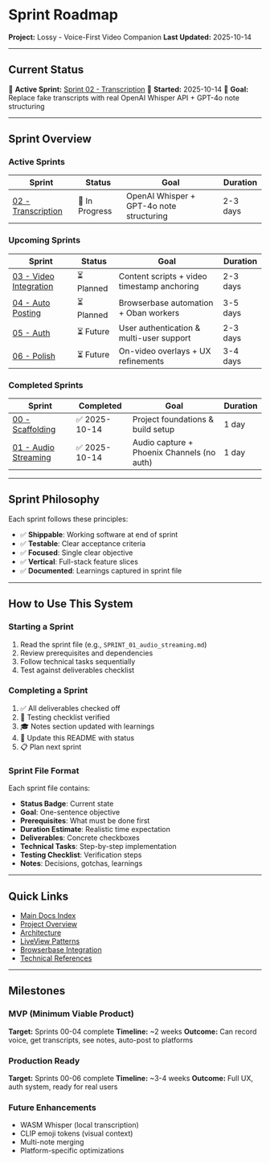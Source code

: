 # Sprint Roadmap

**Project:** Lossy - Voice-First Video Companion
**Last Updated:** 2025-10-14

---

## Current Status

🚧 **Active Sprint:** [Sprint 02 - Transcription](./SPRINT_02_transcription.md)
📅 **Started:** 2025-10-14
🎯 **Goal:** Replace fake transcripts with real OpenAI Whisper API + GPT-4o note structuring

---

## Sprint Overview

### Active Sprints

| Sprint | Status | Goal | Duration |
|--------|--------|------|----------|
| [02 - Transcription](./SPRINT_02_transcription.md) | 🚧 In Progress | OpenAI Whisper + GPT-4o note structuring | 2-3 days |

### Upcoming Sprints

| Sprint | Status | Goal | Duration |
|--------|--------|------|----------|
| [03 - Video Integration](./SPRINT_03_video_integration.md) | ⏳ Planned | Content scripts + video timestamp anchoring | 2-3 days |
| [04 - Auto Posting](./SPRINT_04_auto_posting.md) | ⏳ Planned | Browserbase automation + Oban workers | 3-5 days |
| [05 - Auth](./SPRINT_05_auth.md) | ⏳ Future | User authentication & multi-user support | 2-3 days |
| [06 - Polish](./SPRINT_06_polish.md) | ⏳ Future | On-video overlays + UX refinements | 3-4 days |

### Completed Sprints

| Sprint | Completed | Goal | Duration |
|--------|-----------|------|----------|
| [00 - Scaffolding](./archive/SPRINT_00_scaffolding.md) | ✅ 2025-10-14 | Project foundations & build setup | 1 day |
| [01 - Audio Streaming](./archive/SPRINT_01_audio_streaming.md) | ✅ 2025-10-14 | Audio capture + Phoenix Channels (no auth) | 1 day |

---

## Sprint Philosophy

Each sprint follows these principles:

- ✅ **Shippable**: Working software at end of sprint
- ✅ **Testable**: Clear acceptance criteria
- ✅ **Focused**: Single clear objective
- ✅ **Vertical**: Full-stack feature slices
- ✅ **Documented**: Learnings captured in sprint file

---

## How to Use This System

### Starting a Sprint

1. Read the sprint file (e.g., `SPRINT_01_audio_streaming.md`)
2. Review prerequisites and dependencies
3. Follow technical tasks sequentially
4. Test against deliverables checklist

### Completing a Sprint

1. ✅ All deliverables checked off
2. 📝 Testing checklist verified
3. 🎓 Notes section updated with learnings
4. 🔄 Update this README with status
5. 📋 Plan next sprint

### Sprint File Format

Each sprint file contains:
- **Status Badge**: Current state
- **Goal**: One-sentence objective
- **Prerequisites**: What must be done first
- **Duration Estimate**: Realistic time expectation
- **Deliverables**: Concrete checkboxes
- **Technical Tasks**: Step-by-step implementation
- **Testing Checklist**: Verification steps
- **Notes**: Decisions, gotchas, learnings

---

## Quick Links

- [Main Docs Index](../INDEX.md)
- [Project Overview](../01_PROJECT_OVERVIEW.md)
- [Architecture](../02_ARCHITECTURE.md)
- [LiveView Patterns](../03_LIVEVIEW_PATTERNS.md)
- [Browserbase Integration](../04_BROWSERBASE_INTEGRATION.md)
- [Technical References](../TECHNICAL_REFERENCES.md)

---

## Milestones

### MVP (Minimum Viable Product)
**Target:** Sprints 00-04 complete
**Timeline:** ~2 weeks
**Outcome:** Can record voice, get transcripts, see notes, auto-post to platforms

### Production Ready
**Target:** Sprints 00-06 complete
**Timeline:** ~3-4 weeks
**Outcome:** Full UX, auth system, ready for real users

### Future Enhancements
- WASM Whisper (local transcription)
- CLIP emoji tokens (visual context)
- Multi-note merging
- Platform-specific optimizations
